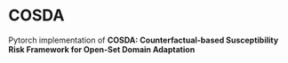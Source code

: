 # COSDA
Pytorch implementation of **COSDA: Counterfactual-based Susceptibility Risk Framework for Open-Set Domain Adaptation**

